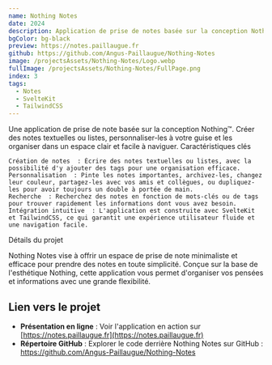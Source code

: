 ```yaml
---
name: Nothing Notes
date: 2024
description: Application de prise de notes basée sur la conception Nothing™.
bgColor: bg-black
preview: https://notes.paillaugue.fr
github: https://github.com/Angus-Paillaugue/Nothing-Notes
image: /projectsAssets/Nothing-Notes/Logo.webp
fullImage: /projectsAssets/Nothing-Notes/FullPage.png
index: 3
tags:
  - Notes
  - SvelteKit
  - TailwindCSS
---
```


Une application de prise de note basée sur la conception Nothing™. Créer des notes textuelles ou listes, personnaliser-les à votre guise et les organiser dans un espace clair et facile à naviguer.
Caractéristiques clés

    Création de notes  : Écrire des notes textuelles ou listes, avec la possibilité d'y ajouter des tags pour une organisation efficace.
    Personnalisation  : Pinte les notes importantes, archivez-les, changez leur couleur, partagez-les avec vos amis et collègues, ou dupliquez-les pour avoir toujours un double à portée de main.
    Recherche  : Recherchez des notes en fonction de mots-clés ou de tags pour trouver rapidement les informations dont vous avez besoin.
    Intégration intuitive  : L'application est construite avec SvelteKit et TailwindCSS, ce qui garantit une expérience utilisateur fluide et une navigation facile.


Détails du projet

Nothing Notes vise à offrir un espace de prise de note minimaliste et efficace pour prendre des notes en toute simplicité. Conçue sur la base de l'esthétique Nothing, cette application vous permet d'organiser vos pensées et informations avec une grande flexibilité.

## Lien vers le projet
 - **Présentation en ligne**  : Voir l'application en action sur [https://notes.paillaugue.fr](https://notes.paillaugue.fr)
 - **Répertoire GitHub**  : Explorer le code derrière Nothing Notes sur GitHub : https://github.com/Angus-Paillaugue/Nothing-Notes
